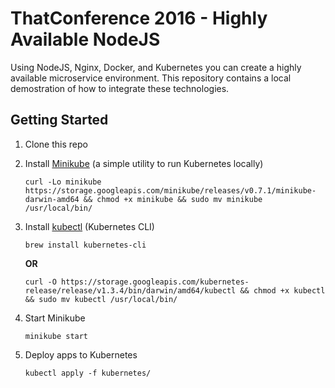 # ThatConference 2016 - Highly Available NodeJS

Using NodeJS, Nginx, Docker, and Kubernetes you can create a highly available microservice environment.  This repository contains a local demostration of how to integrate these technologies.

## Getting Started

1. Clone this repo

2. Install [Minikube](https://github.com/kubernetes/minikube/releases) (a simple utility to run Kubernetes locally)
    ```
    curl -Lo minikube https://storage.googleapis.com/minikube/releases/v0.7.1/minikube-darwin-amd64 && chmod +x minikube && sudo mv minikube /usr/local/bin/
    ```

3. Install [kubectl]() (Kubernetes CLI)
    ```
    brew install kubernetes-cli
    ``` 
    **OR** 
    ```
    curl -O https://storage.googleapis.com/kubernetes-release/release/v1.3.4/bin/darwin/amd64/kubectl && chmod +x kubectl && sudo mv kubectl /usr/local/bin/
    ```

4. Start Minikube
    ```
    minikube start
    ```

5. Deploy apps to Kubernetes
    ```
    kubectl apply -f kubernetes/
    ```
